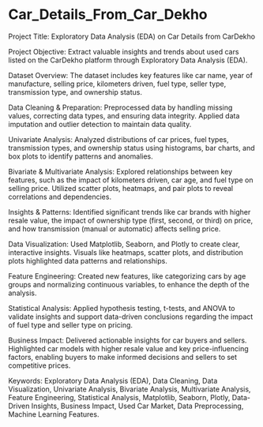 # Car_Details_From_Car_Dekho
Project Title: Exploratory Data Analysis (EDA) on Car Details from CarDekho

Project Objective: Extract valuable insights and trends about used cars listed on the CarDekho platform through Exploratory Data Analysis (EDA).

Dataset Overview: The dataset includes key features like car name, year of manufacture, selling price, kilometers driven, fuel type, seller type, transmission type, and ownership status.

Data Cleaning & Preparation: Preprocessed data by handling missing values, correcting data types, and ensuring data integrity. Applied data imputation and outlier detection to maintain data quality.

Univariate Analysis: Analyzed distributions of car prices, fuel types, transmission types, and ownership status using histograms, bar charts, and box plots to identify patterns and anomalies.

Bivariate & Multivariate Analysis: Explored relationships between key features, such as the impact of kilometers driven, car age, and fuel type on selling price. Utilized scatter plots, heatmaps, and pair plots to reveal correlations and dependencies.

Insights & Patterns: Identified significant trends like car brands with higher resale value, the impact of ownership type (first, second, or third) on price, and how transmission (manual or automatic) affects selling price.

Data Visualization: Used Matplotlib, Seaborn, and Plotly to create clear, interactive insights. Visuals like heatmaps, scatter plots, and distribution plots highlighted data patterns and relationships.

Feature Engineering: Created new features, like categorizing cars by age groups and normalizing continuous variables, to enhance the depth of the analysis.

Statistical Analysis: Applied hypothesis testing, t-tests, and ANOVA to validate insights and support data-driven conclusions regarding the impact of fuel type and seller type on pricing.

Business Impact: Delivered actionable insights for car buyers and sellers. Highlighted car models with higher resale value and key price-influencing factors, enabling buyers to make informed decisions and sellers to set competitive prices.

Keywords: Exploratory Data Analysis (EDA), Data Cleaning, Data Visualization, Univariate Analysis, Bivariate Analysis, Multivariate Analysis, Feature Engineering, Statistical Analysis, Matplotlib, Seaborn, Plotly, Data-Driven Insights, Business Impact, Used Car Market, Data Preprocessing, Machine Learning Features.

